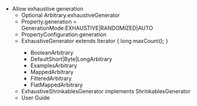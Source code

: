-  Allow exhaustive generation
   - Optional<ExhaustiveGenerator> Arbitrary.exhaustiveGenerator
   - Property.generation = GenerationMode.EXHAUSTIVE|RANDOMIZED|AUTO
   - PropertyConfiguration.generation
   - ExhaustiveGenerator<T> extends Iterator<T> {
        long maxCount();
     }
     - BooleanArbitrary
     - DefaultShort|Byte|LongArbitrary
     - ExamplesArbitrary
     - MappedArbitrary
     - FilteredArbitrary
     - FlatMappedArbitrary
   - ExhaustiveShrinkablesGenerator implements ShrinkablesGenerator
   - User Guide

